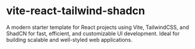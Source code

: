 # vite-react-tailwind-shadcn
A modern starter template for React projects using Vite, TailwindCSS, and ShadCN for fast, efficient, and customizable UI development. Ideal for building scalable and well-styled web applications.
